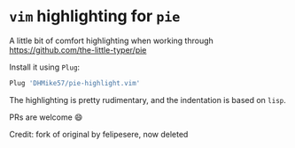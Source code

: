 # `vim` highlighting for `pie`

A little bit of comfort highlighting when working through https://github.com/the-little-typer/pie

Install it using `Plug`:

```sh
Plug 'DHMike57/pie-highlight.vim'
```

The highlighting is pretty rudimentary, and the indentation is based on `lisp`.


PRs are welcome :smile:

Credit: fork of original by felipesere, now deleted
